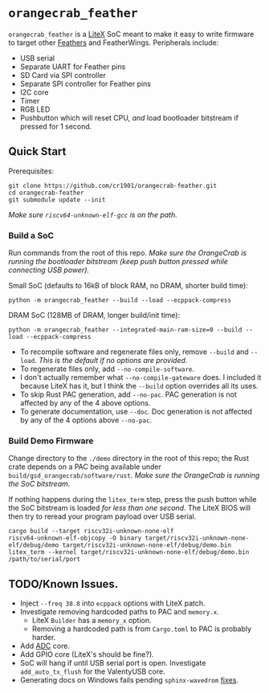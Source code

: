 # `orangecrab_feather`

`orangecrab_feather` is a [LiteX](https://github.com/enjoy-digital/litex) SoC
meant to make it easy to write firmware to target other [Feathers](https://github.com/enjoy-digital/litex)
and FeatherWings. Peripherals include:

* USB serial
* Separate UART for Feather pins
* SD Card via SPI controller
* Separate SPI controller for Feather pins
* I2C core
* Timer
* RGB LED
* Pushbutton which will reset CPU, _and_ load bootloader bitstream if pressed
  for 1 second.

## Quick Start

Prerequisites:

```
git clone https://github.com/cr1901/orangecrab-feather.git
cd orangecrab-feather
git submodule update --init
```

_Make sure `riscv64-unknown-elf-gcc` is on the path._

### Build a SoC

Run commands from the root of this repo. _Make sure the OrangeCrab is running
the bootloader bitstream (keep push button pressed while connecting USB power)._

Small SoC (defaults to 16kB of block RAM, no DRAM, shorter build time):
```
python -m orangecrab_feather --build --load --ecppack-compress
```

DRAM SoC (128MB of DRAM, longer build/init time):
```
python -m orangecrab_feather --integrated-main-ram-size=0 --build --load --ecppack-compress
```

* To recompile software and regenerate files only, remove `--build` and `--load`.
  _This is the default if no options are provided_.
* To regenerate files only, add `--no-compile-software`.
* I don't actually remember what `--no-compile-gateware` does. I included it
  because LiteX has it, but I think the `--build` option overrides all its uses.
* To skip Rust PAC generation, add `--no-pac`. PAC generation is not affected
  by any of the 4 above options.
* To generate documentation, use `--doc`. Doc generation is not
  affected by any of the 4 options above `--no-pac`.

### Build Demo Firmware

Change directory to the `./demo` directory in the root of this repo; the Rust
crate depends on a PAC being available under `build/gsd_orangecrab/software/rust`.
_Make sure the OrangeCrab is running the SoC bitstream_.

If nothing happens during the `litex_term` step, press the push button while
the SoC bitstream is loaded _for less than one second_. The LiteX BIOS will
then try to reread your program payload over USB serial.

```
cargo build --target riscv32i-unknown-none-elf
riscv64-unknown-elf-objcopy -O binary target/riscv32i-unknown-none-elf/debug/demo target/riscv32i-unknown-none-elf/debug/demo.bin
litex_term --kernel target/riscv32i-unknown-none-elf/debug/demo.bin /path/to/serial/port
```

## TODO/Known Issues.

* Inject `--freq 38.8` into `ecppack` options with LiteX patch.
* Investigate removing hardcoded paths to PAC and `memory.x`.
  * LiteX `Builder` has a `memory_x` option.
  * Removing a hardcoded path is from `Cargo.toml` to PAC is probably harder.
* Add [ADC](https://github.com/orangecrab-fpga/orangecrab-examples/blob/main/litex/modules/analog.py)
  core.
* Add GPIO core (LiteX's should be fine?).
* SoC will hang if until USB serial port is open. Investigate `add_auto_tx_flush`
  for the ValentyUSB core.
* Generating docs on Windows fails pending `sphinx-wavedrom` [fixes](https://github.com/bavovanachte/sphinx-wavedrom/issues/36).
